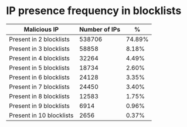 # IP presence frequency in blocklists
| Malicious IP | Number of IPs | % |
|----|----|----|
| Present in 2 blocklists | 538706 | 74.89% |
| Present in 3 blocklists | 58858 | 8.18% |
| Present in 4 blocklists | 32264 | 4.49% |
| Present in 5 blocklists | 18734 | 2.60% |
| Present in 6 blocklists | 24128 | 3.35% |
| Present in 7 blocklists | 24450 | 3.40% |
| Present in 8 blocklists | 12583 | 1.75% |
| Present in 9 blocklists | 6914 | 0.96% |
| Present in 10 blocklists | 2656 | 0.37% |
